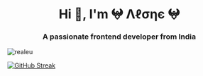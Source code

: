 <h1 align="center">Hi 👋, I'm 𖤍 Λℓσηє 𖤍</h1>
<h3 align="center">A passionate frontend developer from India</h3>

<p align="left"> <img src="https://komarev.com/ghpvc/?username=realeu&label=Profile%20views&color=0e75b6&style=flat" alt="realeu" /> </p>

[![GitHub Streak](https://github-readme-streak-stats.herokuapp.com?user=realeu&date_format=%5BY.%5Dn.j)](https://git.io/streak-stats)
